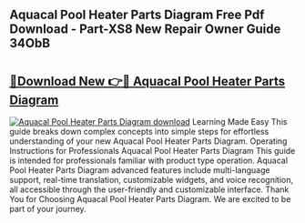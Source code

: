 ## Aquacal Pool Heater Parts Diagram Free Pdf Download - Part-XS8 New Repair Owner Guide 34ObB

# <h2><a href="http://dfl0kn.blite.top/?on=Aquacal+Pool+Heater+Parts+Diagram">🔗Download New 👉🔴 Aquacal Pool Heater Parts Diagram</a></h2>

[![Aquacal Pool Heater Parts Diagram download](https://i.imgur.com/lujVjoI.png)](http://dfl0kn.blite.top/?on=Aquacal+Pool+Heater+Parts+Diagram)
Learning Made Easy This guide breaks down complex concepts into simple steps for effortless understanding of your new Aquacal Pool Heater Parts Diagram. Operating Instructions for Professionals Aquacal Pool Heater Parts Diagram This guide is intended for professionals familiar with product type operation. Aquacal Pool Heater Parts Diagram advanced features include multi-language support, real-time translation, customizable widgets, and voice recognition, all accessible through the user-friendly and customizable interface. Thank You for Choosing Aquacal Pool Heater Parts Diagram. We are excited to be part of your journey.
